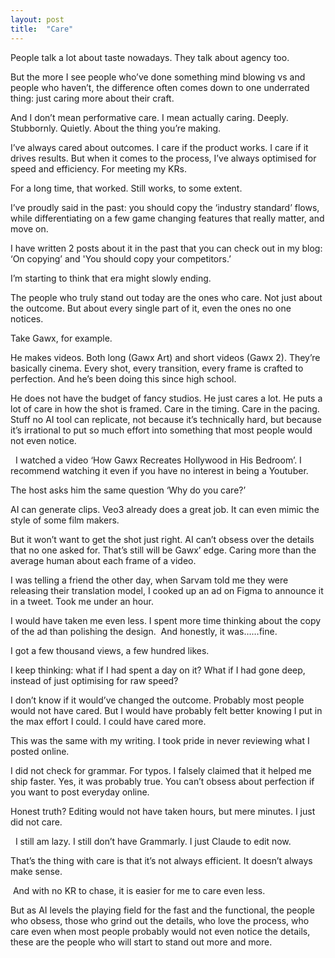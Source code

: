 ```yaml
---
layout: post
title:  "Care"
---
```


People talk a lot about taste nowadays. They talk about agency too.

But the more I see people who’ve done something mind blowing vs and people who haven’t, the difference often comes down to one underrated thing: just caring more about their craft.

And I don’t mean performative care. I mean actually caring. Deeply. Stubbornly. Quietly.
About the thing you’re making.

I’ve always cared about outcomes. I care if the product works. I care if it drives results. But when it comes to the process, I’ve always optimised for speed and efficiency. For meeting my KRs.

For a long time, that worked. Still works, to some extent.

I’ve proudly said in the past: you should copy the ‘industry standard’ flows, while differentiating on a few game changing features that really matter, and move on.  

I have written 2 posts about it in the past that you can check out in my blog: ‘On copying’ and 'You should copy your competitors.’

I’m starting to think that era might slowly ending.

The people who truly stand out today are the ones who care. Not just about the outcome. But about every single part of it, even the ones no one notices.

Take Gawx, for example.

He makes videos. Both long (Gawx Art) and short videos (Gawx 2). They’re basically cinema. Every shot, every transition, every frame is crafted to perfection. And he’s been doing this since high school.

He does not have the budget of fancy studios. He just cares a lot. He puts a lot of care in how the shot is framed. Care in the timing. Care in the pacing. Stuff no AI tool can replicate, not because it’s technically hard, but because it’s irrational to put so much effort into something that most people would not even notice.

  I watched a video ‘How Gawx Recreates Hollywood in His Bedroom’. I recommend watching it even if you have no interest in being a Youtuber.

The host asks him the same question ‘Why do you care?’

AI can generate clips. Veo3 already does a great job. It can even mimic the style of some film makers.

But it won’t want to get the shot just right.  AI can’t obsess over the details that no one asked for. That’s still will be Gawx’ edge. Caring more than the average human about each frame of a video.

I was telling a friend the other day, when Sarvam told me they were releasing their translation model, I cooked up an ad on Figma to announce it in a tweet. Took me under an hour.  

I would have taken me even less. I spent more time thinking about the copy of the ad than polishing the design.
 And honestly, it was……fine.

I got a few thousand views, a few hundred likes.

I keep thinking: what if I had spent a day on it? What if I had gone deep, instead of just optimising for raw speed?

I don’t know if it would’ve changed the outcome. Probably most people would not have cared. But I would have probably felt better knowing I put in the max effort I could. I could have cared more. 

This was the same with my writing. I took pride in never reviewing what I posted online. 

I did not check for grammar. For typos. I falsely claimed that it helped me ship faster. Yes, it was probably true. You can’t obsess about perfection if you want to post everyday online.  

Honest truth? Editing would not have taken hours, but mere minutes. I just did not care.

  I still am lazy. I still don’t have Grammarly. I just Claude to edit now.

That’s the thing with care is that it’s not always efficient. It doesn’t always make sense.

 And with no KR to chase, it is easier for me to care even less.

But as AI levels the playing field for the fast and the functional, the people who obsess, those who grind out the details, who love the process, who care even when most people probably would not even notice the details, these are the people who will start to stand out more and more.
